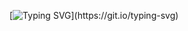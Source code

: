 [![Typing SVG](https://readme-typing-svg.demolab.com?font=Ubuntu&pause=1000&color=FFFFFF&random=false&width=435&lines=Hello!+I'm+Rodrigo+Sousa+%F0%9F%91%8B;Studying+web+dev+at+the+moment!)](https://git.io/typing-svg)
<!--
**rodszzz/rodszzz** is a ✨ _special_ ✨ repository because its `README.md` (this file) appears on your GitHub profile.

Here are some ideas to get you started:

- 🔭 I’m currently working on ...
- 🌱 I’m currently learning ...
- 👯 I’m looking to collaborate on ...
- 🤔 I’m looking for help with ...
- 💬 Ask me about ...
- 📫 How to reach me: ...
- 😄 Pronouns: ...
- ⚡ Fun fact: ...
-->
